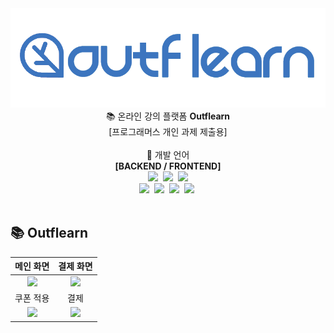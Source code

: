 <img src='./client/public/images/logo.png'>

<div align="center">
📚 온라인 강의 플랫폼 <b>Outflearn</b>
<br/>
[프로그래머스 개인 과제 제출용]
</div>

<br/>

<div align="center">
  📝 개발 언어
  <br/>
  <b>[BACKEND / FRONTEND]</b>
</div>

<div align="center">
  <img src="https://img.shields.io/badge/Java-e75253?style=flat-square&logo=Java&logoColor=white"/>&nbsp 
  <img src="https://img.shields.io/badge/Spring-6D8B33F?style=flat-square&logo=Spring&logoColor=white"/>&nbsp 
  <img src="https://img.shields.io/badge/MySQL-4479A1?style=flat-square&logo=MySQL&logoColor=white"/>
</div>

<div align="center">
  <img src="https://img.shields.io/badge/HTML-dd4b25?style=flat-square&logo=html5&logoColor=white"/></a>&nbsp 
  <img src="https://img.shields.io/badge/CSS-1572B6?style=flat-square&logo=css3&logoColor=white"/></a>&nbsp 
  <img src="https://img.shields.io/badge/Javascript-ffb13b?style=flat-square&logo=javascript&logoColor=white"/></a>&nbsp
  <img src="https://img.shields.io/badge/React-61DBFB?style=flat-square&logo=React&logoColor=white"/></a>&nbsp 
</div>

<br/>

## 📚 Outflearn

<!-- 사용 gif -->

|                                           메인 화면                                           |                                         결제 화면                                         |
| :-------------------------------------------------------------------------------------------: | :---------------------------------------------------------------------------------------: |
|      <img src="https://midas-outflearn.s3.ap-northeast-2.amazonaws.com/main_page.gif"/>       |   <img src="https://midas-outflearn.s3.ap-northeast-2.amazonaws.com/payment_page.gif"/>   |
|                                           쿠폰 적용                                           |                                           결제                                            |
| <img src="https://midas-outflearn.s3.ap-northeast-2.amazonaws.com/payment_page_voucher.gif"/> | <img src="https://midas-outflearn.s3.ap-northeast-2.amazonaws.com/payment_page_pay.gif"/> |
